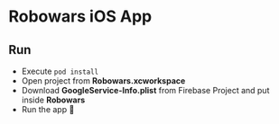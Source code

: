 # Robowars iOS App

## Run
- Execute ```pod install```
- Open project from **Robowars.xcworkspace**
- Download **GoogleService-Info.plist** from Firebase Project and put inside **Robowars**
- Run the app 🚀
